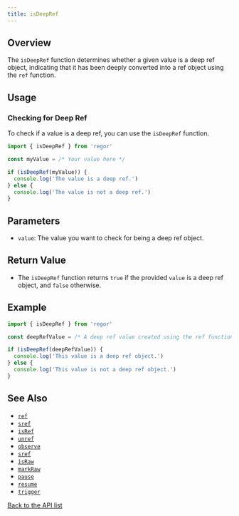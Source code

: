 ```yaml
---
title: isDeepRef
---
```



## Overview

The `isDeepRef` function determines whether a given value is a deep ref object, indicating that it has been deeply converted into a ref object using the `ref` function.

## Usage

### Checking for Deep Ref

To check if a value is a deep ref, you can use the `isDeepRef` function.

```ts
import { isDeepRef } from 'regor'

const myValue = /* Your value here */

if (isDeepRef(myValue)) {
  console.log('The value is a deep ref.')
} else {
  console.log('The value is not a deep ref.')
}
```

## Parameters

- `value`: The value you want to check for being a deep ref object.

## Return Value

- The `isDeepRef` function returns `true` if the provided `value` is a deep ref object, and `false` otherwise.

## Example

```ts
import { isDeepRef } from 'regor'

const deepRefValue = /* A deep ref value created using the ref function */

if (isDeepRef(deepRefValue)) {
  console.log('This value is a deep ref object.')
} else {
  console.log('This value is not a deep ref object.')
}
```

## See Also

- [`ref`](ref.md)
- [`sref`](ref.md)
- [`isRef`](isRef.md)
- [`unref`](unref.md)
- [`observe`](observe.md)
- [`sref`](sref.md)
- [`isRaw`](isRaw.md)
- [`markRaw`](markRaw.md)
- [`pause`](pause.md)
- [`resume`](resume.md)
- [`trigger`](trigger.md)

[Back to the API list](regor-api.md)
